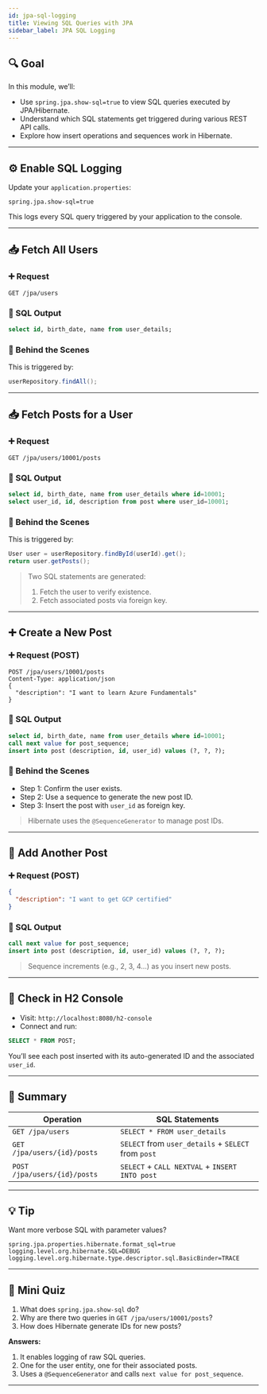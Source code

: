 ```yaml
---
id: jpa-sql-logging
title: Viewing SQL Queries with JPA
sidebar_label: JPA SQL Logging
---
```


## 🔍 Goal

In this module, we’ll:

- Use `spring.jpa.show-sql=true` to view SQL queries executed by JPA/Hibernate.
- Understand which SQL statements get triggered during various REST API calls.
- Explore how insert operations and sequences work in Hibernate.

---

## ⚙️ Enable SQL Logging

Update your `application.properties`:

```properties
spring.jpa.show-sql=true
```

This logs every SQL query triggered by your application to the console.

---

## 📥 Fetch All Users

### ➕ Request

```
GET /jpa/users
```

### 🔄 SQL Output

```sql
select id, birth_date, name from user_details;
```

### 🧠 Behind the Scenes

This is triggered by:

```java
userRepository.findAll();
```

---

## 📥 Fetch Posts for a User

### ➕ Request

```
GET /jpa/users/10001/posts
```

### 🔄 SQL Output

```sql
select id, birth_date, name from user_details where id=10001;
select user_id, id, description from post where user_id=10001;
```

### 🧠 Behind the Scenes

This is triggered by:

```java
User user = userRepository.findById(userId).get();
return user.getPosts();
```

> Two SQL statements are generated:
>
> 1. Fetch the user to verify existence.
> 2. Fetch associated posts via foreign key.

---

## ➕ Create a New Post

### ➕ Request (POST)

```
POST /jpa/users/10001/posts
Content-Type: application/json
{
  "description": "I want to learn Azure Fundamentals"
}
```

### 🔄 SQL Output

```sql
select id, birth_date, name from user_details where id=10001;
call next value for post_sequence;
insert into post (description, id, user_id) values (?, ?, ?);
```

### 🧠 Behind the Scenes

- Step 1: Confirm the user exists.
- Step 2: Use a sequence to generate the new post ID.
- Step 3: Insert the post with `user_id` as foreign key.

> Hibernate uses the `@SequenceGenerator` to manage post IDs.

---

## 🔄 Add Another Post

### ➕ Request (POST)

```json
{
  "description": "I want to get GCP certified"
}
```

### 🔄 SQL Output

```sql
call next value for post_sequence;
insert into post (description, id, user_id) values (?, ?, ?);
```

> Sequence increments (e.g., 2, 3, 4...) as you insert new posts.

---

## 🧪 Check in H2 Console

- Visit: `http://localhost:8080/h2-console`
- Connect and run:

```sql
SELECT * FROM POST;
```

You’ll see each post inserted with its auto-generated ID and the associated `user_id`.

---

## 🧠 Summary

| Operation                    | SQL Statements                                      |
| ---------------------------- | --------------------------------------------------- |
| `GET /jpa/users`             | `SELECT * FROM user_details`                        |
| `GET /jpa/users/{id}/posts`  | `SELECT` from `user_details` + `SELECT` from `post` |
| `POST /jpa/users/{id}/posts` | `SELECT` + `CALL NEXTVAL` + `INSERT INTO post`      |

---

## 💡 Tip

Want more verbose SQL with parameter values?

```properties
spring.jpa.properties.hibernate.format_sql=true
logging.level.org.hibernate.SQL=DEBUG
logging.level.org.hibernate.type.descriptor.sql.BasicBinder=TRACE
```

---

## 🧐 Mini Quiz

1. What does `spring.jpa.show-sql` do?
2. Why are there two queries in `GET /jpa/users/10001/posts`?
3. How does Hibernate generate IDs for new posts?

**Answers:**

1. It enables logging of raw SQL queries.
2. One for the user entity, one for their associated posts.
3. Uses a `@SequenceGenerator` and calls `next value for post_sequence`.

---
